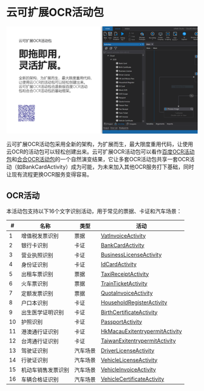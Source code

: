 # 云可扩展OCR活动包

![海报](https://github.com/allenlooplee/CloudOcrActivitiesPack/blob/master/docs/images/poster.png)

云可扩展OCR活动包采用全新的架构，为扩展而生，最大限度重用代码，让使用云OCR的活动包可以轻松创建出来。云可扩展OCR活动包可以看作[百度OCR活动包](https://github.com/allenlooplee/BaiduOcrActivitiesPack)和[合合OCR活动包](https://github.com/allenlooplee/CcintOcrActivitiesPack)的一个自然演变结果，它让多套OCR活动包共享一套OCR活动（如BankCardActivity）成为可能，为未来加入其他OCR服务打下基础，同时让现有流程更换OCR服务变得容易。

## OCR活动

本活动包支持以下16个文字识别活动，用于常见的票据、卡证和汽车场景：

#|名称|类型|活动
---|---|---|---
1|增值税发票识别|票据|[VatInvoiceActivity](https://github.com/allenlooplee/CloudOcrActivitiesPack/blob/master/Cloud.Ocr/Cloud.Ocr.Activities/Activities/VatInvoiceActivity.cs)
2|银行卡识别|卡证|[BankCardActivity](https://github.com/allenlooplee/CloudOcrActivitiesPack/blob/master/Cloud.Ocr/Cloud.Ocr.Activities/Activities/BankCardActivity.cs)
3|营业执照识别|卡证|[BusinessLicenseActivity](https://github.com/allenlooplee/CloudOcrActivitiesPack/blob/master/Cloud.Ocr/Cloud.Ocr.Activities/Activities/BusinessLicenseActivity.cs)
4|身份证识别|卡证|[IdCardActivity](https://github.com/allenlooplee/CloudOcrActivitiesPack/blob/master/Cloud.Ocr/Cloud.Ocr.Activities/Activities/IdCardActivity.cs)
5|出租车票识别|票据|[TaxiReceiptActivity](https://github.com/allenlooplee/CloudOcrActivitiesPack/blob/master/Cloud.Ocr/Cloud.Ocr.Activities/Activities/TaxiReceiptActivity.cs)
6|火车票识别|票据|[TrainTicketActivity](https://github.com/allenlooplee/CloudOcrActivitiesPack/blob/master/Cloud.Ocr/Cloud.Ocr.Activities/Activities/TrainTicketActivity.cs)
7|定额发票识别|票据|[QuotaInvoiceActivity](https://github.com/allenlooplee/CloudOcrActivitiesPack/blob/master/Cloud.Ocr/Cloud.Ocr.Activities/Activities/QuotaInvoiceActivity.cs)
8|户口本识别|卡证|[HouseholdRegisterActivity](https://github.com/allenlooplee/CloudOcrActivitiesPack/blob/master/Cloud.Ocr/Cloud.Ocr.Activities/Activities/HouseholdRegisterActivity.cs)
9|出生医学证明识别|卡证|[BirthCertificateActivity](https://github.com/allenlooplee/CloudOcrActivitiesPack/blob/master/Cloud.Ocr/Cloud.Ocr.Activities/Activities/BirthCertificateActivity.cs)
10|护照识别|卡证|[PassportActivity](https://github.com/allenlooplee/CloudOcrActivitiesPack/blob/master/Cloud.Ocr/Cloud.Ocr.Activities/Activities/PassportActivity.cs)
11|港澳通行证识别|卡证|[HkMacauExitentrypermitActivity](https://github.com/allenlooplee/CloudOcrActivitiesPack/blob/master/Cloud.Ocr/Cloud.Ocr.Activities/Activities/HkMacauExitentrypermitActivity.cs)
12|台湾通行证识别|卡证|[TaiwanExitentrypermitActivity](https://github.com/allenlooplee/CloudOcrActivitiesPack/blob/master/Cloud.Ocr/Cloud.Ocr.Activities/Activities/TaiwanExitentrypermitActivity.cs)
13|驾驶证识别|汽车场景|[DriverLicenseActivity](https://github.com/allenlooplee/CloudOcrActivitiesPack/blob/master/Cloud.Ocr/Cloud.Ocr.Activities/Activities/DriverLicenseActivity.cs)
14|行驶证识别|汽车场景|[VehicleLicenseActivity](https://github.com/allenlooplee/CloudOcrActivitiesPack/blob/master/Cloud.Ocr/Cloud.Ocr.Activities/Activities/VehicleLicenseActivity.cs)
15|机动车销售发票识别|汽车场景|[VehicleInvoiceActivity](https://github.com/allenlooplee/CloudOcrActivitiesPack/blob/master/Cloud.Ocr/Cloud.Ocr.Activities/Activities/VehicleInvoiceActivity.cs)
16|车辆合格证识别|汽车场景|[VehicleCertificateActivity](https://github.com/allenlooplee/CloudOcrActivitiesPack/blob/master/Cloud.Ocr/Cloud.Ocr.Activities/Activities/VehicleCertificateActivity.cs)
